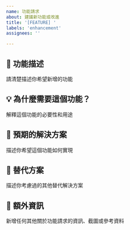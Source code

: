 ```yaml
---
name: 功能請求
about: 建議新功能或改進
title: '[FEATURE] '
labels: 'enhancement'
assignees: ''

---
```


## 🚀 功能描述

請清楚描述你希望新增的功能

## 💡 為什麼需要這個功能？

解釋這個功能的必要性和用途

## 🎯 預期的解決方案

描述你希望這個功能如何實現

## 🔄 替代方案

描述你考慮過的其他替代解決方案

## 📝 額外資訊

新增任何其他關於功能請求的資訊、截圖或參考資料